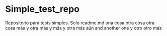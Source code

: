 # Simple_test_repo
Repositorio para tests simples. Solo readme.md
una cosa
otra cosa
otra cosa más
y otra más
y más
y otra más aún
and another one
y otro otro más
